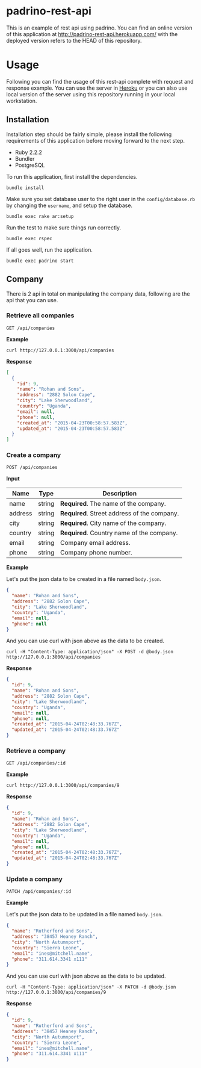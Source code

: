 # padrino-rest-api

This is an example of rest api using padrino. You can find an online version of
this application at http://padrino-rest-api.herokuapp.com/ with the deployed
version refers to the HEAD of this repository.

# Usage

Following you can find the usage of this rest-api complete with request and
response example. You can use the server in
[Heroku](http://padrino-rest-api.herokuapp.com/) or you can also use local
version of the server using this repository running in your local workstation.

## Installation

Installation step should be fairly simple, please install the following
requirements of this application before moving forward to the next step.

* Ruby 2.2.2
* Bundler
* PostgreSQL

To run this application, first install the dependencies.

    bundle install

Make sure you set database user to the right user in the `config/database.rb`
by changing the `username`, and setup the database.

    bundle exec rake ar:setup

Run the test to make sure things run correctly.

    bundle exec rspec

If all goes well, run the application.

    bundle exec padrino start

## Company

There is 2 api in total on manipulating the company data, following are the api
that you can use.

### Retrieve all companies

    GET /api/companies

**Example**

    curl http://127.0.0.1:3000/api/companies

**Response**

```json
[
  {
    "id": 9,
    "name": "Rohan and Sons",
    "address": "2882 Solon Cape",
    "city": "Lake Sherwoodland",
    "country": "Uganda",
    "email": null,
    "phone": null,
    "created_at": "2015-04-23T00:58:57.583Z",
    "updated_at": "2015-04-23T00:58:57.583Z"
  }
]
```

### Create a company

    POST /api/companies

**Input**

| Name    | Type   | Description                                  |
| ------- | ------ | -------------------------------------------- |
| name    | string | **Required**. The name of the company.       |
| address | string | **Required**. Street address of the company. |
| city    | string | **Required**. City name of the company.      |
| country | string | **Required**. Country name of the company.   |
| email   | string | Company email address.                       |
| phone   | string | Company phone number.                        |

**Example**

Let's put the json data to be created in a file named `body.json`.

```json
{
  "name": "Rohan and Sons",
  "address": "2882 Solon Cape",
  "city": "Lake Sherwoodland",
  "country": "Uganda",
  "email": null,
  "phone": null
}
```

And you can use curl with json above as the data to be created.

    curl -H "Content-Type: application/json" -X POST -d @body.json http://127.0.0.1:3000/api/companies

**Response**

```json
{
  "id": 9,
  "name": "Rohan and Sons",
  "address": "2882 Solon Cape",
  "city": "Lake Sherwoodland",
  "country": "Uganda",
  "email": null,
  "phone": null,
  "created_at": "2015-04-24T02:48:33.767Z",
  "updated_at": "2015-04-24T02:48:33.767Z"
}
```

### Retrieve a company

    GET /api/companies/:id

**Example**

    curl http://127.0.0.1:3000/api/companies/9

**Response**

```json
{
  "id": 9,
  "name": "Rohan and Sons",
  "address": "2882 Solon Cape",
  "city": "Lake Sherwoodland",
  "country": "Uganda",
  "email": null,
  "phone": null,
  "created_at": "2015-04-24T02:48:33.767Z",
  "updated_at": "2015-04-24T02:48:33.767Z"
}
```

### Update a company

    PATCH /api/companies/:id

**Example**

Let's put the json data to be updated in a file named `body.json`.

```json
{
  "name": "Rutherford and Sons",
  "address": "38457 Heaney Ranch",
  "city": "North Autumnport",
  "country": "Sierra Leone",
  "email": "ines@mitchell.name",
  "phone": "311.614.3341 x111"
}
```

And you can use curl with json above as the data to be updated.

    curl -H "Content-Type: application/json" -X PATCH -d @body.json http://127.0.0.1:3000/api/companies/9

**Response**

```json
{
  "id": 9,
  "name": "Rutherford and Sons",
  "address": "38457 Heaney Ranch",
  "city": "North Autumnport",
  "country": "Sierra Leone",
  "email": "ines@mitchell.name",
  "phone": "311.614.3341 x111"
}
```
